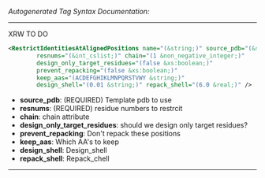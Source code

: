 <!-- THIS IS AN AUTOGENERATED FILE: Don't edit it directly, instead change the schema definition in the code itself. -->

_Autogenerated Tag Syntax Documentation:_

---
XRW TO DO

```xml
<RestrictIdentitiesAtAlignedPositions name="(&string;)" source_pdb="(&string;)"
        resnums="(&int_cslist;)" chain="(1 &non_negative_integer;)"
        design_only_target_residues="(false &xs:boolean;)"
        prevent_repacking="(false &xs:boolean;)"
        keep_aas="(ACDEFGHIKLMNPQRSTVWY &string;)"
        design_shell="(0.01 &string;)" repack_shell="(6.0 &real;)" />
```

-   **source_pdb**: (REQUIRED) Template pdb to use
-   **resnums**: (REQUIRED) residue numbers to restrcit
-   **chain**: chain attribute
-   **design_only_target_residues**: should we design only target residues?
-   **prevent_repacking**: Don't repack these positions
-   **keep_aas**: Which AA's to keep
-   **design_shell**: Design_shell
-   **repack_shell**: Repack_chell

---

